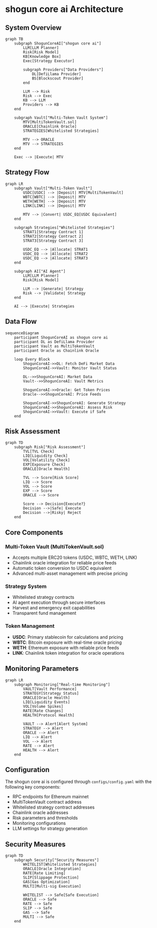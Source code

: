 # shogun core ai Architecture

## System Overview

```mermaid
graph TB
    subgraph ShogunCoreAI["shogun core ai"]
        LLM[LLM Planner]
        Risk[Risk Model]
        KB[Knowledge Box]
        Exec[Strategy Executor]
        
        subgraph Providers["Data Providers"]
            DL[DefiLlama Provider]
            BS[Blockscout Provider]
        end
        
        LLM --> Risk
        Risk --> Exec
        KB --> LLM
        Providers --> KB
    end
    
    subgraph Vault["Multi-Token Vault System"]
        MTV[MultiTokenVault.sol]
        ORACLE[Chainlink Oracle]
        STRATEGIES[Whitelisted Strategies]
        
        MTV --> ORACLE
        MTV --> STRATEGIES
    end
    
    Exec --> |Execute| MTV
```

## Strategy Flow

```mermaid
graph LR
    subgraph Vault["Multi-Token Vault"]
        USDC[USDC] --> |Deposit| MTV[MultiTokenVault]
        WBTC[WBTC] --> |Deposit| MTV
        WETH[WETH] --> |Deposit| MTV
        LINK[LINK] --> |Deposit| MTV
        
        MTV --> |Convert| USDC_EQ[USDC Equivalent]
    end
    
    subgraph Strategies["Whitelisted Strategies"]
        STRAT1[Strategy Contract 1]
        STRAT2[Strategy Contract 2]
        STRAT3[Strategy Contract 3]
        
        USDC_EQ --> |Allocate| STRAT1
        USDC_EQ --> |Allocate| STRAT2
        USDC_EQ --> |Allocate| STRAT3
    end
    
    subgraph AI["AI Agent"]
        LLM[LLM Planner]
        Risk[Risk Model]
        
        LLM --> |Generate| Strategy
        Risk --> |Validate| Strategy
    end
    
    AI --> |Execute| Strategies
```

## Data Flow

```mermaid
sequenceDiagram
    participant ShogunCoreAI as shogun core ai
    participant DL as DefiLlama Provider
    participant Vault as MultiTokenVault
    participant Oracle as Chainlink Oracle
    
    loop Every Block
        ShogunCoreAI->>DL: Fetch DeFi Market Data
        ShogunCoreAI->>Vault: Monitor Vault Status
        
        DL-->>ShogunCoreAI: Market Data
        Vault-->>ShogunCoreAI: Vault Metrics
        
        ShogunCoreAI->>Oracle: Get Token Prices
        Oracle-->>ShogunCoreAI: Price Feeds
        
        ShogunCoreAI->>ShogunCoreAI: Generate Strategy
        ShogunCoreAI->>ShogunCoreAI: Assess Risk
        ShogunCoreAI->>Vault: Execute if Safe
    end
```

## Risk Assessment

```mermaid
graph TD
    subgraph Risk["Risk Assessment"]
        TVL[TVL Check]
        LIQ[Liquidity Check]
        VOL[Volatility Check]
        EXP[Exposure Check]
        ORACLE[Oracle Health]
        
        TVL --> Score[Risk Score]
        LIQ --> Score
        VOL --> Score
        EXP --> Score
        ORACLE --> Score
        
        Score --> Decision{Execute?}
        Decision -->|Safe| Execute
        Decision -->|Risky| Reject
    end
```

## Core Components

### Multi-Token Vault (MultiTokenVault.sol)
- Accepts multiple ERC20 tokens (USDC, WBTC, WETH, LINK)
- Chainlink oracle integration for reliable price feeds
- Automatic token conversion to USDC equivalent
- Advanced multi-asset management with precise pricing

### Strategy System
- Whitelisted strategy contracts
- AI agent execution through secure interfaces
- Harvest and emergency exit capabilities
- Transparent fund management

### Token Management
- **USDC**: Primary stablecoin for calculations and pricing
- **WBTC**: Bitcoin exposure with real-time oracle pricing
- **WETH**: Ethereum exposure with reliable price feeds
- **LINK**: Chainlink token integration for oracle operations

## Monitoring Parameters

```mermaid
graph LR
    subgraph Monitoring["Real-time Monitoring"]
        VAULT[Vault Performance]
        STRATEGY[Strategy Status]
        ORACLE[Oracle Health]
        LIQ[Liquidity Events]
        VOL[Volume Spikes]
        RATE[Rate Changes]
        HEALTH[Protocol Health]
        
        VAULT --> Alert[Alert System]
        STRATEGY --> Alert
        ORACLE --> Alert
        LIQ --> Alert
        VOL --> Alert
        RATE --> Alert
        HEALTH --> Alert
    end
```

## Configuration

The shogun core ai is configured through `configs/config.yaml` with the following key components:

- RPC endpoints for Ethereum mainnet
- MultiTokenVault contract address
- Whitelisted strategy contract addresses
- Chainlink oracle addresses
- Risk parameters and thresholds
- Monitoring configurations
- LLM settings for strategy generation

## Security Measures

```mermaid
graph TD
    subgraph Security["Security Measures"]
        WHITELIST[Whitelisted Strategies]
        ORACLE[Oracle Integration]
        RATE[Rate Limiting]
        SLIP[Slippage Protection]
        GAS[Gas Optimization]
        MULTI[Multi-sig Execution]
        
        WHITELIST --> Safe[Safe Execution]
        ORACLE --> Safe
        RATE --> Safe
        SLIP --> Safe
        GAS --> Safe
        MULTI --> Safe
    end
``` 